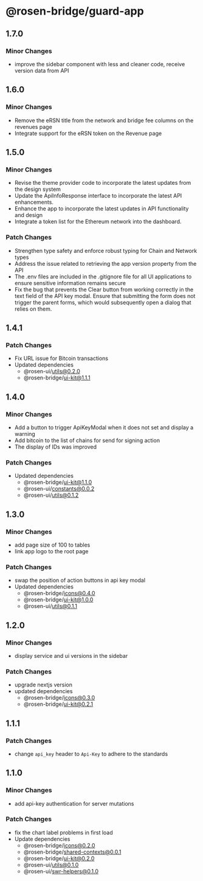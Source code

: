 # @rosen-bridge/guard-app

## 1.7.0

### Minor Changes

- improve the sidebar component with less and cleaner code, receive version data from API

## 1.6.0

### Minor Changes

- Remove the eRSN title from the network and bridge fee columns on the revenues page
- Integrate support for the eRSN token on the Revenue page

## 1.5.0

### Minor Changes

- Revise the theme provider code to incorporate the latest updates from the design system
- Update the ApiInfoResponse interface to incorporate the latest API enhancements.
- Enhance the app to incorporate the latest updates in API functionality and design
- Integrate a token list for the Ethereum network into the dashboard.

### Patch Changes

- Strengthen type safety and enforce robust typing for Chain and Network types
- Address the issue related to retrieving the app version property from the API
- The .env files are included in the .gitignore file for all UI applications to ensure sensitive information remains secure
- Fix the bug that prevents the Clear button from working correctly in the text field of the API key modal. Ensure that submitting the form does not trigger the parent forms, which would subsequently open a dialog that relies on them.

## 1.4.1

### Patch Changes

- Fix URL issue for Bitcoin transactions
- Updated dependencies
  - @rosen-ui/utils@0.2.0
  - @rosen-bridge/ui-kit@1.1.1

## 1.4.0

### Minor Changes

- Add a button to trigger ApiKeyModal when it does not set and display a warning
- Add bitcoin to the list of chains for send for signing action
- The display of IDs was improved

### Patch Changes

- Updated dependencies
  - @rosen-bridge/ui-kit@1.1.0
  - @rosen-ui/constants@0.0.2
  - @rosen-ui/utils@0.1.2

## 1.3.0

### Minor Changes

- add page size of 100 to tables
- link app logo to the root page

### Patch Changes

- swap the position of action buttons in api key modal
- Updated dependencies
  - @rosen-bridge/icons@0.4.0
  - @rosen-bridge/ui-kit@1.0.0
  - @rosen-ui/utils@0.1.1

## 1.2.0

### Minor Changes

- display service and ui versions in the sidebar

### Patch Changes

- upgrade nextjs version
- updated dependencies
  - @rosen-bridge/icons@0.3.0
  - @rosen-bridge/ui-kit@0.2.1

## 1.1.1

### Patch Changes

- change `api_key` header to `Api-Key` to adhere to the standards

## 1.1.0

### Minor Changes

- add api-key authentication for server mutations

### Patch Changes

- fix the chart label problems in first load
- Update dependencies
  - @rosen-bridge/icons@0.2.0
  - @rosen-bridge/shared-contexts@0.0.1
  - @rosen-bridge/ui-kit@0.2.0
  - @rosen-ui/utils@0.1.0
  - @rosen-ui/swr-helpers@0.1.0
